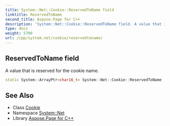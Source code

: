 ```yaml
---
title: System::Net::Cookie::ReservedToName field
linktitle: ReservedToName
second_title: Aspose.Page for C++
description: 'System::Net::Cookie::ReservedToName field. A value that is reserved for the cookie name in C++.'
type: docs
weight: 5700
url: /cpp/system.net/cookie/reservedtoname/
---
```

## ReservedToName field


A value that is reserved for the cookie name.

```cpp
static System::ArrayPtr<char16_t> System::Net::Cookie::ReservedToName
```

## See Also

* Class [Cookie](../)
* Namespace [System::Net](../../)
* Library [Aspose.Page for C++](../../../)
